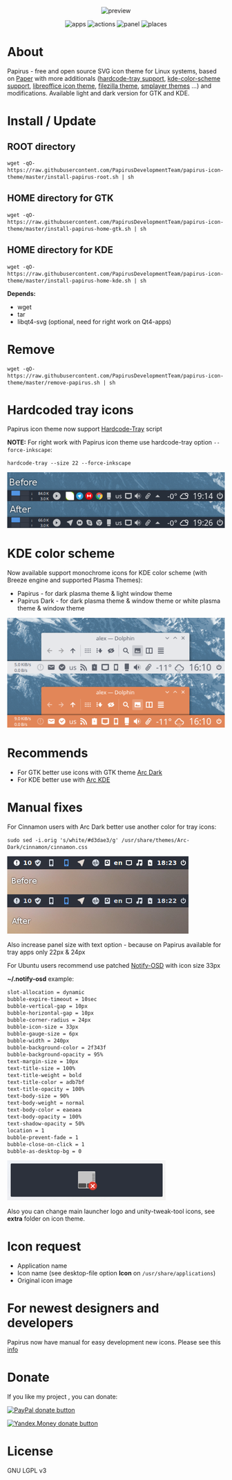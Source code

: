 <p align="center">
  <img src="https://raw.githubusercontent.com/PapirusDevelopmentTeam/papirus-icon-theme/master/preview.png" alt="preview"/>
</p>

<p align="center">
  <img alt="apps" src="https://img.shields.io/badge/icons%20for%20apps-2400%2B-5294e2.svg?style=flat-square"/>
  <img alt="actions" src="https://img.shields.io/badge/icons%20for%20actions-1700%2B-5294e2.svg?style=flat-square"/>
  <img alt="panel" src="https://img.shields.io/badge/icons%20for%20panel-1600%2B-5294e2.svg?style=flat-square"/>
  <img alt="places" src="https://img.shields.io/badge/icons%20for%20places-90%2B-5294e2.svg?style=flat-square"/>
</p>

# About
Papirus - free  and open source SVG icon theme for Linux systems, based on [Paper](https://github.com/snwh/paper-icon-theme) with more additionals ([hardcode-tray support](#hardcoded-tray-icons), [kde-color-scheme support](#kde-color-scheme), [libreoffice icon theme](https://github.com/PapirusDevelopmentTeam/papirus-libreoffice-theme), [filezilla theme](https://github.com/PapirusDevelopmentTeam/papirus-filezilla-themes), [smplayer themes](https://github.com/PapirusDevelopmentTeam/papirus-smplayer-theme) ...) and modifications. Available light and dark version for GTK and KDE.

# Install / Update
## ROOT directory
```
wget -qO- https://raw.githubusercontent.com/PapirusDevelopmentTeam/papirus-icon-theme/master/install-papirus-root.sh | sh
```
## HOME directory for GTK
```
wget -qO- https://raw.githubusercontent.com/PapirusDevelopmentTeam/papirus-icon-theme/master/install-papirus-home-gtk.sh | sh
```

## HOME directory for KDE
```
wget -qO- https://raw.githubusercontent.com/PapirusDevelopmentTeam/papirus-icon-theme/master/install-papirus-home-kde.sh | sh
```

**Depends:**
- wget
- tar
- libqt4-svg (optional, need for right work on Qt4-apps)

# Remove
```
wget -qO- https://raw.githubusercontent.com/PapirusDevelopmentTeam/papirus-icon-theme/master/remove-papirus.sh | sh
```

# Hardcoded tray icons

Papirus icon theme now support [Hardcode-Tray](https://github.com/bil-elmoussaoui/Hardcode-Tray) script

**NOTE:** For right work with Papirus icon theme use hardcode-tray option `--force-inkscape`:
```
hardcode-tray --size 22 --force-inkscape
```
![hardcode-tray](hardcode-tray-preview.png)

# KDE color scheme
Now available support monochrome icons for KDE color scheme (with Breeze engine and supported Plasma Themes):
- Papirus - for dark plasma theme & light window theme
- Papirus Dark - for dark plasma theme & window theme or white plasma theme & window theme

![kde-color-scheme](kde-color-scheme.png)

# Recommends
- For GTK better use icons with GTK theme [Arc Dark](https://github.com/horst3180/arc-theme)
- For KDE better use with [Arc KDE](https://github.com/PapirusDevelopmentTeam/arc-kde)

# Manual fixes
For Cinnamon users with Arc Dark better use another color for tray icons:
```
sudo sed -i.orig 's/white/#d3dae3/g' /usr/share/themes/Arc-Dark/cinnamon/cinnamon.css
```
![cinnamon-fix](cinnamon-fix.png)

Also increase panel size with text option - because on Papirus available for tray apps only 22px & 24px

For Ubuntu users recommend use patched [Notify-OSD](https://launchpad.net/~leolik/+archive/ubuntu/leolik/+packages) with icon size 33px

**~/.notify-osd** example:
```
slot-allocation = dynamic
bubble-expire-timeout = 10sec
bubble-vertical-gap = 10px
bubble-horizontal-gap = 10px
bubble-corner-radius = 24px
bubble-icon-size = 33px
bubble-gauge-size = 6px
bubble-width = 240px
bubble-background-color = 2f343f
bubble-background-opacity = 95%
text-margin-size = 10px
text-title-size = 100%
text-title-weight = bold
text-title-color = adb7bf
text-title-opacity = 100%
text-body-size = 90%
text-body-weight = normal
text-body-color = eaeaea
text-body-opacity = 100%
text-shadow-opacity = 50%
location = 1
bubble-prevent-fade = 1
bubble-close-on-click = 1
bubble-as-desktop-bg = 0
```
![notify-fix](notify-fix.png)

Also you can change main launcher logo and unity-tweak-tool icons, see **extra** folder on icon theme.


# Icon request
- Application name
- Icon name (see desktop-file option **Icon** on `/usr/share/applications`)
- Original icon image

# For newest designers and developers
Papirus now have manual for easy development new icons. Please see this [info](https://github.com/PapirusDevelopmentTeam/papirus-icon-theme/tree/master/tools/work)

# Donate
If you like my project , you can donate:

<span class="paypal"><a href="https://www.paypal.me/varlesh" title="Donate to this project using Paypal"><img src="https://www.paypalobjects.com/webstatic/mktg/Logo/pp-logo-100px.png" alt="PayPal donate button" /></a></span>

<span class="Yandex.Money"><a href="http://yasobe.ru/na/varlesh#form_submit" title="Donate to this project using Yandex.Money"><img src="https://money.yandex.ru/img/ym_logo.gif" alt="Yandex.Money donate button" /></a></span>

# License
GNU LGPL v3
